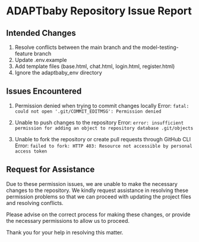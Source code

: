 # ADAPTbaby Repository Issue Report

## Intended Changes
1. Resolve conflicts between the main branch and the model-testing-feature branch
2. Update .env.example
3. Add template files (base.html, chat.html, login.html, register.html)
4. Ignore the adaptbaby_env directory

## Issues Encountered
1. Permission denied when trying to commit changes locally
   Error: `fatal: could not open '.git/COMMIT_EDITMSG': Permission denied`

2. Unable to push changes to the repository
   Error: `error: insufficient permission for adding an object to repository database .git/objects`

3. Unable to fork the repository or create pull requests through GitHub CLI
   Error: `failed to fork: HTTP 403: Resource not accessible by personal access token`

## Request for Assistance
Due to these permission issues, we are unable to make the necessary changes to the repository. We kindly request assistance in resolving these permission problems so that we can proceed with updating the project files and resolving conflicts.

Please advise on the correct process for making these changes, or provide the necessary permissions to allow us to proceed.

Thank you for your help in resolving this matter.
